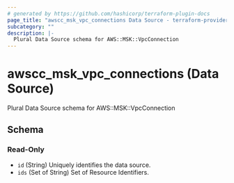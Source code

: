 ```yaml
---
# generated by https://github.com/hashicorp/terraform-plugin-docs
page_title: "awscc_msk_vpc_connections Data Source - terraform-provider-awscc"
subcategory: ""
description: |-
  Plural Data Source schema for AWS::MSK::VpcConnection
---
```


# awscc_msk_vpc_connections (Data Source)

Plural Data Source schema for AWS::MSK::VpcConnection



<!-- schema generated by tfplugindocs -->
## Schema

### Read-Only

- `id` (String) Uniquely identifies the data source.
- `ids` (Set of String) Set of Resource Identifiers.


